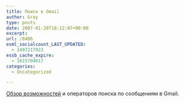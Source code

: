 ```yaml
---
title: Поиск в Gmail
author: Gray
type: posts
date: 2007-01-28T18:12:07+00:00
excerpt:
url: /8406
esml_socialcount_LAST_UPDATED:
  - 1497217923
essb_cache_expire:
  - 1615704017
categories:
  - Uncategorized

---
```








<a href="http://www.our-picks.com/archives/2007/01/26/search-gmail-geek-style/" target="_blank">Обзор возможностей</a> и операторов поиска по сообщениям в Gmail.